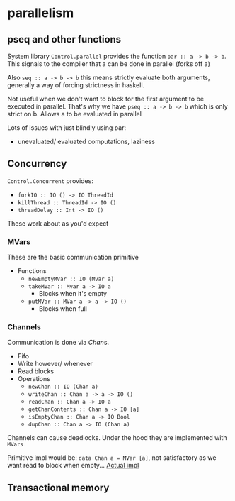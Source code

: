 # parallelism

## pseq and other functions

System library `Control.parallel` provides the function `par :: a -> b -> b`.
This signals to the compiler that a can be done in parallel (forks off a)

Also `seq :: a -> b -> b` this means strictly evaluate both arguments, generally
a way of forcing strictness in haskell.

Not useful when we don't want to block for the first argument to be executed in
parallel. That's why we have `pseq :: a -> b -> b` which is only strict on b.
Allows a to be evaluated in parallel

Lots of issues with just blindly using par:
- unevaluated/ evaluated computations, laziness 

## Concurrency

`Control.Concurrent` provides:
- `forkIO :: IO () -> IO ThreadId`
- `killThread :: ThreadId -> IO ()`
- `threadDelay :: Int -> IO ()`

These work about as you'd expect

### MVars
These are the basic communication primitive

- Functions
    - `newEmptyMVar :: IO (Mvar a)`
    - `takeMVar :: Mvar a -> IO a`
        - Blocks when it's empty
    - `putMVar :: MVar a -> a -> IO ()`
        - Blocks when full

### Channels
Communication is done via *Chan*s.

- Fifo
- Write however/ whenever
- Read blocks
- Operations
    - `newChan :: IO (Chan a)`
    - `writeChan :: Chan a -> a -> IO ()`
    - `readChan :: Chan a -> IO a`
    - `getChanContents :: Chan a -> IO [a]`
    - `isEmptyChan :: Chan a -> IO Bool`
    - `dupChan :: Chan a -> IO (Chan a)`

Channels can cause deadlocks.
Under the hood they are implemented with `MVars`

Primitive impl would be: `data Chan a = MVar [a]`, not satisfactory as we want read to block when empty... [Actual impl](./channels/impl.md)

## Transactional memory
